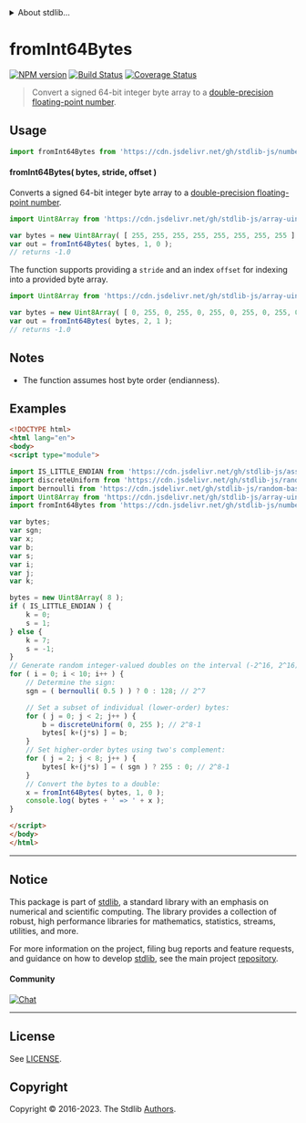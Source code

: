 <!--

@license Apache-2.0

Copyright (c) 2021 The Stdlib Authors.

Licensed under the Apache License, Version 2.0 (the "License");
you may not use this file except in compliance with the License.
You may obtain a copy of the License at

   http://www.apache.org/licenses/LICENSE-2.0

Unless required by applicable law or agreed to in writing, software
distributed under the License is distributed on an "AS IS" BASIS,
WITHOUT WARRANTIES OR CONDITIONS OF ANY KIND, either express or implied.
See the License for the specific language governing permissions and
limitations under the License.

-->


<details>
  <summary>
    About stdlib...
  </summary>
  <p>We believe in a future in which the web is a preferred environment for numerical computation. To help realize this future, we've built stdlib. stdlib is a standard library, with an emphasis on numerical and scientific computation, written in JavaScript (and C) for execution in browsers and in Node.js.</p>
  <p>The library is fully decomposable, being architected in such a way that you can swap out and mix and match APIs and functionality to cater to your exact preferences and use cases.</p>
  <p>When you use stdlib, you can be absolutely certain that you are using the most thorough, rigorous, well-written, studied, documented, tested, measured, and high-quality code out there.</p>
  <p>To join us in bringing numerical computing to the web, get started by checking us out on <a href="https://github.com/stdlib-js/stdlib">GitHub</a>, and please consider <a href="https://opencollective.com/stdlib">financially supporting stdlib</a>. We greatly appreciate your continued support!</p>
</details>

# fromInt64Bytes

[![NPM version][npm-image]][npm-url] [![Build Status][test-image]][test-url] [![Coverage Status][coverage-image]][coverage-url] <!-- [![dependencies][dependencies-image]][dependencies-url] -->

> Convert a signed 64-bit integer byte array to a [double-precision floating-point number][ieee754].



<section class="usage">

## Usage

```javascript
import fromInt64Bytes from 'https://cdn.jsdelivr.net/gh/stdlib-js/number-float64-base-from-int64-bytes@v0.1.0-esm/index.mjs';
```

#### fromInt64Bytes( bytes, stride, offset )

Converts a signed 64-bit integer byte array to a [double-precision floating-point number][ieee754].

```javascript
import Uint8Array from 'https://cdn.jsdelivr.net/gh/stdlib-js/array-uint8@esm/index.mjs';

var bytes = new Uint8Array( [ 255, 255, 255, 255, 255, 255, 255, 255 ] );
var out = fromInt64Bytes( bytes, 1, 0 );
// returns -1.0
```

The function supports providing a `stride` and an index `offset` for indexing into a provided byte array.

<!-- eslint-disable max-len -->

```javascript
import Uint8Array from 'https://cdn.jsdelivr.net/gh/stdlib-js/array-uint8@esm/index.mjs';

var bytes = new Uint8Array( [ 0, 255, 0, 255, 0, 255, 0, 255, 0, 255, 0, 255, 0, 255, 0, 255 ] );
var out = fromInt64Bytes( bytes, 2, 1 );
// returns -1.0
```

</section>

<!-- /.usage -->

<section class="notes">

## Notes

-   The function assumes host byte order (endianness).

</section>

<!-- /.notes -->

<section class="examples">

## Examples

<!-- eslint no-undef: "error" -->

```html
<!DOCTYPE html>
<html lang="en">
<body>
<script type="module">

import IS_LITTLE_ENDIAN from 'https://cdn.jsdelivr.net/gh/stdlib-js/assert-is-little-endian@esm/index.mjs';
import discreteUniform from 'https://cdn.jsdelivr.net/gh/stdlib-js/random-base-discrete-uniform@esm/index.mjs';
import bernoulli from 'https://cdn.jsdelivr.net/gh/stdlib-js/random-base-bernoulli@esm/index.mjs';
import Uint8Array from 'https://cdn.jsdelivr.net/gh/stdlib-js/array-uint8@esm/index.mjs';
import fromInt64Bytes from 'https://cdn.jsdelivr.net/gh/stdlib-js/number-float64-base-from-int64-bytes@v0.1.0-esm/index.mjs';

var bytes;
var sgn;
var x;
var b;
var s;
var i;
var j;
var k;

bytes = new Uint8Array( 8 );
if ( IS_LITTLE_ENDIAN ) {
    k = 0;
    s = 1;
} else {
    k = 7;
    s = -1;
}
// Generate random integer-valued doubles on the interval (-2^16, 2^16)...
for ( i = 0; i < 10; i++ ) {
    // Determine the sign:
    sgn = ( bernoulli( 0.5 ) ) ? 0 : 128; // 2^7

    // Set a subset of individual (lower-order) bytes:
    for ( j = 0; j < 2; j++ ) {
        b = discreteUniform( 0, 255 ); // 2^8-1
        bytes[ k+(j*s) ] = b;
    }
    // Set higher-order bytes using two's complement:
    for ( j = 2; j < 8; j++ ) {
        bytes[ k+(j*s) ] = ( sgn ) ? 255 : 0; // 2^8-1
    }
    // Convert the bytes to a double:
    x = fromInt64Bytes( bytes, 1, 0 );
    console.log( bytes + ' => ' + x );
}

</script>
</body>
</html>
```

</section>

<!-- /.examples -->

<!-- Section for related `stdlib` packages. Do not manually edit this section, as it is automatically populated. -->

<section class="related">

</section>

<!-- /.related -->

<!-- Section for all links. Make sure to keep an empty line after the `section` element and another before the `/section` close. -->


<section class="main-repo" >

* * *

## Notice

This package is part of [stdlib][stdlib], a standard library with an emphasis on numerical and scientific computing. The library provides a collection of robust, high performance libraries for mathematics, statistics, streams, utilities, and more.

For more information on the project, filing bug reports and feature requests, and guidance on how to develop [stdlib][stdlib], see the main project [repository][stdlib].

#### Community

[![Chat][chat-image]][chat-url]

---

## License

See [LICENSE][stdlib-license].


## Copyright

Copyright &copy; 2016-2023. The Stdlib [Authors][stdlib-authors].

</section>

<!-- /.stdlib -->

<!-- Section for all links. Make sure to keep an empty line after the `section` element and another before the `/section` close. -->

<section class="links">

[npm-image]: http://img.shields.io/npm/v/@stdlib/number-float64-base-from-int64-bytes.svg
[npm-url]: https://npmjs.org/package/@stdlib/number-float64-base-from-int64-bytes

[test-image]: https://github.com/stdlib-js/number-float64-base-from-int64-bytes/actions/workflows/test.yml/badge.svg?branch=v0.1.0
[test-url]: https://github.com/stdlib-js/number-float64-base-from-int64-bytes/actions/workflows/test.yml?query=branch:v0.1.0

[coverage-image]: https://img.shields.io/codecov/c/github/stdlib-js/number-float64-base-from-int64-bytes/main.svg
[coverage-url]: https://codecov.io/github/stdlib-js/number-float64-base-from-int64-bytes?branch=main

<!--

[dependencies-image]: https://img.shields.io/david/stdlib-js/number-float64-base-from-int64-bytes.svg
[dependencies-url]: https://david-dm.org/stdlib-js/number-float64-base-from-int64-bytes/main

-->

[chat-image]: https://img.shields.io/gitter/room/stdlib-js/stdlib.svg
[chat-url]: https://app.gitter.im/#/room/#stdlib-js_stdlib:gitter.im

[stdlib]: https://github.com/stdlib-js/stdlib

[stdlib-authors]: https://github.com/stdlib-js/stdlib/graphs/contributors

[umd]: https://github.com/umdjs/umd
[es-module]: https://developer.mozilla.org/en-US/docs/Web/JavaScript/Guide/Modules

[deno-url]: https://github.com/stdlib-js/number-float64-base-from-int64-bytes/tree/deno
[umd-url]: https://github.com/stdlib-js/number-float64-base-from-int64-bytes/tree/umd
[esm-url]: https://github.com/stdlib-js/number-float64-base-from-int64-bytes/tree/esm
[branches-url]: https://github.com/stdlib-js/number-float64-base-from-int64-bytes/blob/main/branches.md

[stdlib-license]: https://raw.githubusercontent.com/stdlib-js/number-float64-base-from-int64-bytes/main/LICENSE

[ieee754]: https://en.wikipedia.org/wiki/IEEE_754-1985

</section>

<!-- /.links -->
